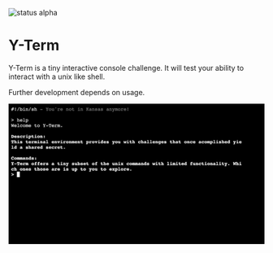 ![status alpha](https://img.shields.io/badge/status-alpha-yellow)

# Y-Term

Y-Term is a tiny interactive console challenge. It will test your
ability to interact with a unix like shell.

Further development depends on usage.


![screenshot](https://github.com/mablay/yterm/blob/master/screenshot.png)